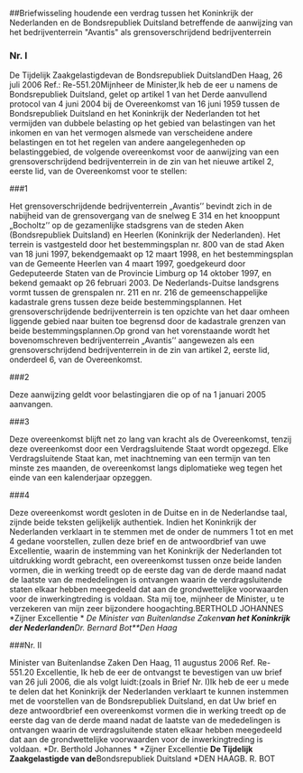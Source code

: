 <meta http-equiv='Content-Type' content='text/html; charset=utf-8' />

##Briefwisseling houdende een verdrag tussen het Koninkrijk der Nederlanden en de Bondsrepubliek Duitsland betreffende de aanwijzing van het bedrijventerrein "Avantis" als grensoverschrijdend bedrijventerrein

### Nr.  I  

De Tijdelijk Zaakgelastigdevan de Bondsrepubliek DuitslandDen Haag, 26 juli 2006 Ref.: Re-551.20Mijnheer de Minister,Ik heb de eer u namens de Bondsrepubliek Duitsland, gelet op artikel 1 van het Derde aanvullend protocol van 4 juni 2004 bij de Overeenkomst van 16 juni 1959 tussen de Bondsrepubliek Duitsland en het Koninkrijk der Nederlanden tot het vermijden van dubbele belasting op het gebied van belastingen van het inkomen en van het vermogen alsmede van verscheidene andere belastingen en tot het regelen van andere aangelegenheden op belastinggebied, de volgende overeenkomst voor de aanwijzing van een grensoverschrijdend bedrijventerrein in de zin van het nieuwe artikel 2, eerste lid, van de Overeenkomst voor te stellen:

###1 

Het grensoverschrijdende bedrijventerrein „Avantis’’ bevindt zich in de nabijheid van de grensovergang van de snelweg E 314 en het knooppunt „Bocholtz’’ op de gezamenlijke stadsgrens van de steden Aken (Bondsrepubliek Duitsland) en Heerlen (Koninkrijk der Nederlanden). Het terrein is vastgesteld door het bestemmingsplan nr. 800 van de stad Aken van 18 juni 1997, bekendgemaakt op 12 maart 1998, en het bestemmingsplan van de Gemeente Heerlen van 4 maart 1997, goedgekeurd door Gedeputeerde Staten van de Provincie Limburg op 14 oktober 1997, en bekend gemaakt op 26 februari 2003. De Nederlands-Duitse landsgrens vormt tussen de grenspalen nr. 211 en nr. 216 de gemeenschappelijke kadastrale grens tussen deze beide bestemmingsplannen. Het grensoverschrijdende bedrijventerrein is ten opzichte van het daar omheen liggende gebied naar buiten toe begrensd door de kadastrale grenzen van beide bestemmingsplannen.Op grond van het vorenstaande wordt het bovenomschreven bedrijventerrein „Avantis’’ aangewezen als een grensoverschrijdend bedrijventerrein in de zin van artikel 2, eerste lid, onderdeel 6, van de Overeenkomst.

###2 

Deze aanwijzing geldt voor belastingjaren die op of na 1 januari 2005 aanvangen.

###3 

Deze overeenkomst blijft net zo lang van kracht als de Overeenkomst, tenzij deze overeenkomst door een Verdragsluitende Staat wordt opgezegd. Elke Verdragsluitende Staat kan, met inachtneming van een termijn van ten minste zes maanden, de overeenkomst langs diplomatieke weg tegen het einde van een kalenderjaar opzeggen.

###4 

Deze overeenkomst wordt gesloten in de Duitse en in de Nederlandse taal, zijnde beide teksten gelijkelijk authentiek.
Indien het Koninkrijk der Nederlanden verklaart in te stemmen met de onder de nummers 1 tot en met 4 gedane voorstellen, zullen deze brief en de antwoordbrief van uwe Excellentie, waarin de instemming van het Koninkrijk der Nederlanden tot uitdrukking wordt gebracht, een overeenkomst tussen onze beide landen vormen, die in werking treedt op de eerste dag van de derde maand nadat de laatste van de mededelingen is ontvangen waarin de verdragsluitende staten elkaar hebben meegedeeld dat aan de grondwettelijke voorwaarden voor de inwerkingtreding is voldaan. Sta mij toe, mijnheer de Minister, u te verzekeren van mijn zeer bijzondere hoogachting.BERTHOLD JOHANNES  *Zijner Excellentie * *De Minister van Buitenlandse Zaken**van het Koninkrijk der Nederlanden**Dr. Bernard Bot**Den Haag*

###Nr.  II 

Minister van Buitenlandse Zaken Den Haag, 11 augustus 2006  Ref. Re-551.20 Excellentie, Ik heb de eer de ontvangst te bevestigen van uw brief van 26 juli 2006, die als volgt luidt:(zoals in Brief Nr. I)Ik heb de eer u mede te delen dat het Koninkrijk der Nederlanden verklaart te kunnen instemmen met de voorstellen van de Bondsrepubliek Duitsland, en dat Uw brief en deze antwoordbrief een overeenkomst vormen die in werking treedt op de eerste dag van de derde maand nadat de laatste van de mededelingen is ontvangen waarin de verdragsluitende staten elkaar hebben meegedeeld dat aan de grondwettelijke voorwaarden voor de inwerkingtreding is voldaan. *Dr. Berthold Johannes *  *Zijner Excellentie **De Tijdelijk Zaakgelastigde van de**Bondsrepubliek Duitsland *DEN HAAGB. R. BOT 
